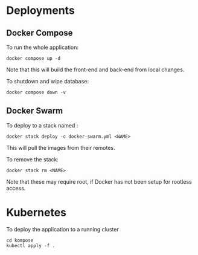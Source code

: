 # Deployments

## Docker Compose
To run the whole application:
```console
docker compose up -d
```
Note that this will build the front-end and back-end from local changes.

To shutdown and wipe database:
```console
docker compose down -v
```

## Docker Swarm
To deploy to a stack named <NAME>:
```console
docker stack deploy -c docker-swarm.yml <NAME>
```
This will pull the images from their remotes.

To remove the stack:
```console
docker stack rm <NAME>
```

Note that these may require root, if Docker has not been setup for rootless access.

# Kubernetes
To deploy the application to a running cluster
```console
cd kompose
kubectl apply -f .
```

